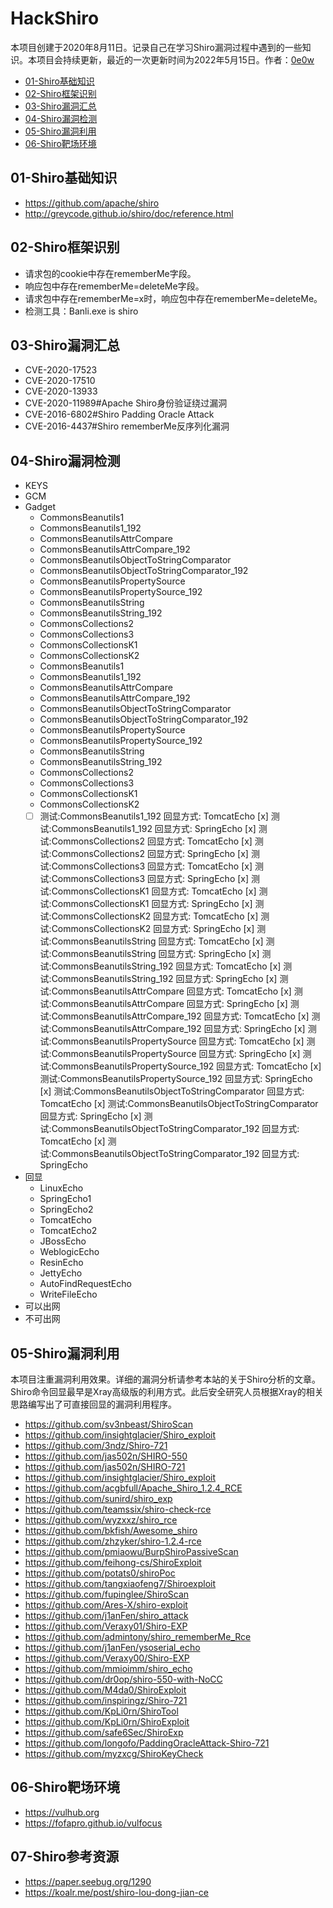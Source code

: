 # HackShiro

本项目创建于2020年8月11日。记录自己在学习Shiro漏洞过程中遇到的一些知识。本项目会持续更新，最近的一次更新时间为2022年5月15日。作者：[0e0w](https://github.com/0e0w)

- [01-Shiro基础知识]()
- [02-Shiro框架识别]()
- [03-Shiro漏洞汇总]()
- [04-Shiro漏洞检测]()
- [05-Shiro漏洞利用]()
- [06-Shiro靶场环境]()

## 01-Shiro基础知识
- https://github.com/apache/shiro
- http://greycode.github.io/shiro/doc/reference.html

## 02-Shiro框架识别

- 请求包的cookie中存在rememberMe字段。
- 响应包中存在rememberMe=deleteMe字段。
- 请求包中存在rememberMe=x时，响应包中存在rememberMe=deleteMe。
- 检测工具：Banli.exe is shiro

## 03-Shiro漏洞汇总

- CVE-2020-17523
- CVE-2020-17510
- CVE-2020-13933
- CVE-2020-11989#Apache Shiro身份验证绕过漏洞
- CVE-2016-6802#Shiro Padding Oracle Attack
- CVE-2016-4437#Shiro rememberMe反序列化漏洞

## 04-Shiro漏洞检测

- KEYS
- GCM
- Gadget
  - CommonsBeanutils1
  - CommonsBeanutils1_192
  - CommonsBeanutilsAttrCompare
  - CommonsBeanutilsAttrCompare_192
  - CommonsBeanutilsObjectToStringComparator
  - CommonsBeanutilsObjectToStringComparator_192
  - CommonsBeanutilsPropertySource
  - CommonsBeanutilsPropertySource_192
  - CommonsBeanutilsString
  - CommonsBeanutilsString_192
  - CommonsCollections2
  - CommonsCollections3
  - CommonsCollectionsK1
  - CommonsCollectionsK2
  - CommonsBeanutils1
  - CommonsBeanutils1_192
  - CommonsBeanutilsAttrCompare
  - CommonsBeanutilsAttrCompare_192
  - CommonsBeanutilsObjectToStringComparator
  - CommonsBeanutilsObjectToStringComparator_192
  - CommonsBeanutilsPropertySource
  - CommonsBeanutilsPropertySource_192
  - CommonsBeanutilsString
  - CommonsBeanutilsString_192
  - CommonsCollections2
  - CommonsCollections3
  - CommonsCollectionsK1
  - CommonsCollectionsK2
  - [ ] 测试:CommonsBeanutils1_192  回显方式: TomcatEcho
    [x] 测试:CommonsBeanutils1_192  回显方式: SpringEcho
    [x] 测试:CommonsCollections2  回显方式: TomcatEcho
    [x] 测试:CommonsCollections2  回显方式: SpringEcho
    [x] 测试:CommonsCollections3  回显方式: TomcatEcho
    [x] 测试:CommonsCollections3  回显方式: SpringEcho
    [x] 测试:CommonsCollectionsK1  回显方式: TomcatEcho
    [x] 测试:CommonsCollectionsK1  回显方式: SpringEcho
    [x] 测试:CommonsCollectionsK2  回显方式: TomcatEcho
    [x] 测试:CommonsCollectionsK2  回显方式: SpringEcho
    [x] 测试:CommonsBeanutilsString  回显方式: TomcatEcho
    [x] 测试:CommonsBeanutilsString  回显方式: SpringEcho
    [x] 测试:CommonsBeanutilsString_192  回显方式: TomcatEcho
    [x] 测试:CommonsBeanutilsString_192  回显方式: SpringEcho
    [x] 测试:CommonsBeanutilsAttrCompare  回显方式: TomcatEcho
    [x] 测试:CommonsBeanutilsAttrCompare  回显方式: SpringEcho
    [x] 测试:CommonsBeanutilsAttrCompare_192  回显方式: TomcatEcho
    [x] 测试:CommonsBeanutilsAttrCompare_192  回显方式: SpringEcho
    [x] 测试:CommonsBeanutilsPropertySource  回显方式: TomcatEcho
    [x] 测试:CommonsBeanutilsPropertySource  回显方式: SpringEcho
    [x] 测试:CommonsBeanutilsPropertySource_192  回显方式: TomcatEcho
    [x] 测试:CommonsBeanutilsPropertySource_192  回显方式: SpringEcho
    [x] 测试:CommonsBeanutilsObjectToStringComparator  回显方式: TomcatEcho
    [x] 测试:CommonsBeanutilsObjectToStringComparator  回显方式: SpringEcho
    [x] 测试:CommonsBeanutilsObjectToStringComparator_192  回显方式: TomcatEcho
    [x] 测试:CommonsBeanutilsObjectToStringComparator_192  回显方式: SpringEcho
- 回显
  - LinuxEcho
  - SpringEcho1
  - SpringEcho2
  - TomcatEcho
  - TomcatEcho2
  - JBossEcho
  - WeblogicEcho
  - ResinEcho
  - JettyEcho
  - AutoFindRequestEcho
  - WriteFileEcho
- 可以出网
- 不可出网

## 05-Shiro漏洞利用

本项目注重漏洞利用效果。详细的漏洞分析请参考本站的关于Shiro分析的文章。Shiro命令回显最早是Xray高级版的利用方式。此后安全研究人员根据Xray的相关思路编写出了可直接回显的漏洞利用程序。

- https://github.com/sv3nbeast/ShiroScan
- https://github.com/insightglacier/Shiro_exploit
- https://github.com/3ndz/Shiro-721
- https://github.com/jas502n/SHIRO-550
- https://github.com/jas502n/SHIRO-721
- https://github.com/insightglacier/Shiro_exploit
- https://github.com/acgbfull/Apache_Shiro_1.2.4_RCE
- https://github.com/sunird/shiro_exp
- https://github.com/teamssix/shiro-check-rce
- https://github.com/wyzxxz/shiro_rce
- https://github.com/bkfish/Awesome_shiro
- https://github.com/zhzyker/shiro-1.2.4-rce
- https://github.com/pmiaowu/BurpShiroPassiveScan
- https://github.com/feihong-cs/ShiroExploit
- https://github.com/potats0/shiroPoc
- https://github.com/tangxiaofeng7/Shiroexploit
- https://github.com/fupinglee/ShiroScan
- https://github.com/Ares-X/shiro-exploit
- https://github.com/j1anFen/shiro_attack
- https://github.com/Veraxy01/Shiro-EXP
- https://github.com/admintony/shiro_rememberMe_Rce
- https://github.com/j1anFen/ysoserial_echo
- https://github.com/Veraxy00/Shiro-EXP
- https://github.com/mmioimm/shiro_echo
- https://github.com/dr0op/shiro-550-with-NoCC
- https://github.com/M4da0/ShiroExploit
- https://github.com/inspiringz/Shiro-721
- https://github.com/KpLi0rn/ShiroTool
- https://github.com/KpLi0rn/ShiroExploit
- https://github.com/safe6Sec/ShiroExp
- https://github.com/longofo/PaddingOracleAttack-Shiro-721
- https://github.com/myzxcg/ShiroKeyCheck

## 06-Shiro靶场环境

- https://vulhub.org
- https://fofapro.github.io/vulfocus

## 07-Shiro参考资源

- https://paper.seebug.org/1290
- https://koalr.me/post/shiro-lou-dong-jian-ce